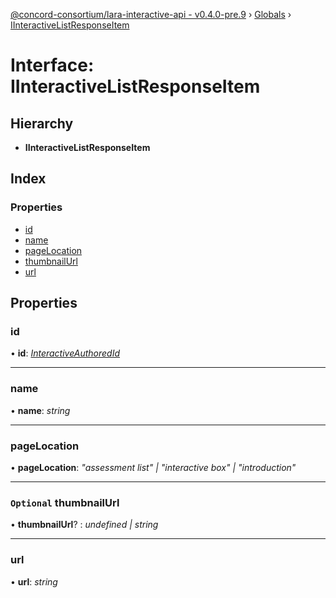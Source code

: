 [@concord-consortium/lara-interactive-api - v0.4.0-pre.9](../README.md) › [Globals](../globals.md) › [IInteractiveListResponseItem](iinteractivelistresponseitem.md)

# Interface: IInteractiveListResponseItem

## Hierarchy

* **IInteractiveListResponseItem**

## Index

### Properties

* [id](iinteractivelistresponseitem.md#id)
* [name](iinteractivelistresponseitem.md#name)
* [pageLocation](iinteractivelistresponseitem.md#pagelocation)
* [thumbnailUrl](iinteractivelistresponseitem.md#optional-thumbnailurl)
* [url](iinteractivelistresponseitem.md#url)

## Properties

###  id

• **id**: *[InteractiveAuthoredId](../globals.md#interactiveauthoredid)*

___

###  name

• **name**: *string*

___

###  pageLocation

• **pageLocation**: *"assessment list" | "interactive box" | "introduction"*

___

### `Optional` thumbnailUrl

• **thumbnailUrl**? : *undefined | string*

___

###  url

• **url**: *string*
